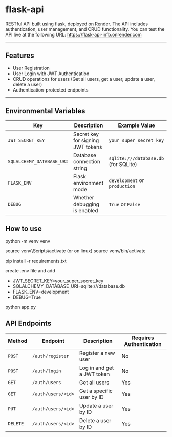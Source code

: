 # flask-api

RESTful API built using flask, deployed on Render.
The API includes authentication, user management, and CRUD functionality. You can test the API live at the following URL:
https://flask-api-infb.onrender.com

---

## Features
- User Registration
- User Login with JWT Authentication
- CRUD operations for users (Get all users, get a user, update a user, delete a user)
- Authentication-protected endpoints

---


## Environmental Variables

| **Key**                  | **Description**                     | **Example Value**                       |
|--------------------------|-------------------------------------|-----------------------------------------|
| `JWT_SECRET_KEY`         | Secret key for signing JWT tokens   | `your_super_secret_key`                 |
| `SQLALCHEMY_DATABASE_URI`| Database connection string          | `sqlite:///database.db` (for SQLite)    |
| `FLASK_ENV`              | Flask environment mode              | `development` or `production`           |
| `DEBUG`                  | Whether debugging is enabled        | `True` or `False`

## How to use

python -m venv venv

source venv\Scripts\activate (or on linux) source venv/bin/activate

pip install -r requirements.txt

create .env file and add
- JWT_SECRET_KEY=your_super_secret_key
- SQLALCHEMY_DATABASE_URI=sqlite:///database.db
- FLASK_ENV=development
- DEBUG=True

python app.py

## API Endpoints

| **Method** | **Endpoint**           | **Description**                        | **Requires Authentication** |
|------------|------------------------|----------------------------------------|-----------------------------|
| `POST`     | `/auth/register`       | Register a new user                    | No                          |
| `POST`     | `/auth/login`          | Log in and get a JWT token             | No                          |
| `GET`      | `/auth/users`          | Get all users                          | Yes                         |
| `GET`      | `/auth/users/<id>`     | Get a specific user by ID              | Yes                         |
| `PUT`      | `/auth/users/<id>`     | Update a user by ID                    | Yes                         |
| `DELETE`   | `/auth/users/<id>`     | Delete a user by ID                    | Yes                         |